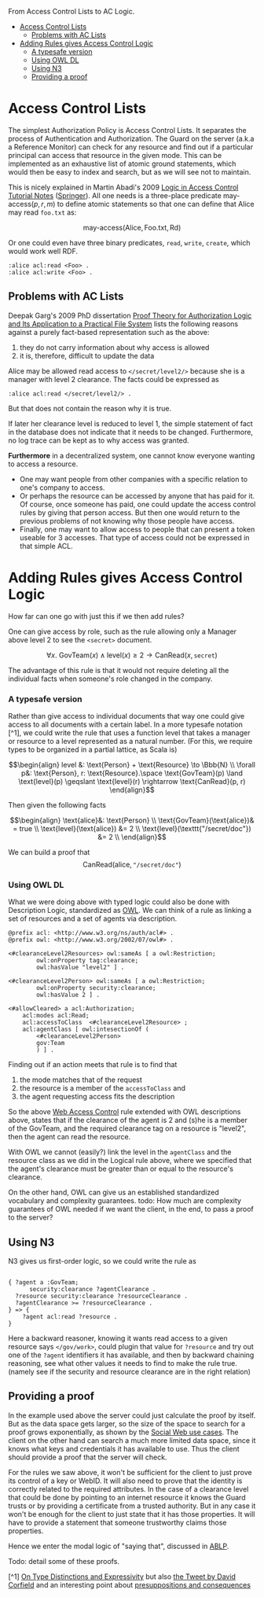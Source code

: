 From Access Control Lists to AC Logic.

- [Access Control Lists](#access-control-lists)
  - [Problems with AC Lists](#problems-with-ac-lists)
- [Adding Rules gives Access Control Logic](#adding-rules-gives-access-control-logic)
    - [A typesafe version](#a-typesafe-version)
    - [Using OWL DL](#using-owl-dl)
  - [Using N3](#using-n3)
  - [Providing a proof](#providing-a-proof)


# Access Control Lists 

The simplest Authorization Policy is Access Control Lists. It separates the process of Authentication and Authorization. The Guard on the server (a.k.a a Reference Monitor) can check for any resource and find out if a particular principal can access that resource in the given mode.
This can be implemented as an exhaustive list of atomic ground statements, which would then be easy to index and search, but as we will see not to maintain.

This is nicely explained in Martin Abadi's 2009 [Logic in Access Control Tutorial Notes](https://users.soe.ucsc.edu/~abadi/Papers/fosad-acllogic.pdf) ([Springer](https://link.springer.com/chapter/10.1007/978-3-642-03829-7_5)). All one needs is a three-place predicate $\text{may-access}(p, r, m)$ to define atomic statements so that one can define that Alice may read `foo.txt` as: 

$$
\text{may-access}(\text{Alice}, \text{Foo.txt}, \text{Rd})
$$

Or one could even have three binary predicates, `read`, `write`, `create`, which would work well RDF.

```Turtle
:alice acl:read <Foo> .
:alice acl:write <Foo> .
```

## Problems with AC Lists

Deepak Garg's 2009 PhD dissertation [Proof Theory for Authorization Logic and Its Application to a Practical File System](https://people.mpi-sws.org/~dg/papers/papers.html#theses) lists the following reasons against a purely fact-based representation such as
the above:
1. they do not carry information about why access is allowed
2. it is, therefore, difficult to update the data

Alice may be allowed read access to `</secret/level2/>` because she is a manager with level 2 clearance. The facts could be expressed as

```turtle
:alice acl:read </secret/level2/> .
```

But that does not contain the reason why it is true.

If later her clearance level is reduced to level 1, the simple statement of fact in the database does not indicate that it needs to be changed. Furthermore, no log trace can be kept as to why access was granted.

**Furthermore** in a decentralized system, one cannot know everyone wanting to access a resource. 
* One may want people from other companies with a specific relation to one's company to access. 
* Or perhaps the resource can be accessed by anyone that has paid for it. Of course, once someone has paid, one could update the access control rules by giving that person access. But then one would return to the previous problems of not knowing why those people have access.
* Finally, one may want to allow access to people that can present a token useable for 3 accesses. That type of access could not be expressed in that simple ACL.

# Adding Rules gives Access Control Logic

How far can one go with just this if we then add rules?

One can give access by role, such as the rule allowing only a Manager above level 2 to see the `<secret>` document.

$$
\forall x. \text{ GovTeam}(x) \land \text{level}(x) \geqslant 2 \rightarrow \text{CanRead}(x, \texttt{secret}) 
$$

The advantage of this rule is that it would not require deleting all the individual facts when someone's role changed in the company.

### A typesafe version

Rather than give access to individual documents that way one could give access to all documents with a certain label.
In a more typesafe notation [^1], we could write the rule that uses a function $\text{level}$ that takes a manager or resource to a level represented as a natural number. (For this, we require types to be organized in a partial lattice, as Scala is)

```math
\begin{align}
level &: \text{Person} + \text{Resource} \to \Bbb{N} \\
\forall p&: \text{Person}, r: \text{Resource}.\space \text{GovTeam}(p) \land \text{level}(p) \geqslant \text{level}(r) \rightarrow \text{CanRead}(p, r)
\end{align}
```
Then given the following facts
```math
\begin{align}
\text{alice}&: \text{Person} \\
\text{GovTeam}(\text{alice})& = true \\
\text{level}(\text{alice}) &= 2 \\
\text{level}(\texttt{"/secret/doc"}) &= 2 \\
\end{align}
```

We can build a proof that 
$$\text{CanRead}(\text{alice}, \texttt{"/secret/doc"})$$

### Using OWL DL

What we were doing above with typed logic could also be
done with Description Logic, standardized as [OWL](https://www.w3.org/TR/owl2-primer/). 
We can think of a rule as
linking a set of resources and a set of agents via description.

```turtle
@prefix acl: <http://www.w3.org/ns/auth/acl#> .
@prefix owl: <http://www.w3.org/2002/07/owl#> .

<#clearanceLevel2Resources> owl:sameAs [ a owl:Restriction;
        owl:onProperty tag:clearance;
        owl:hasValue "level2" ] .

<#clearanceLevel2Person> owl:sameAs [ a owl:Restriction;
        owl:onProperty security:clearance;
        owl:hasValue 2 ] . 

<#allowCleared> a acl:Authorization;
    acl:modes acl:Read;
    acl:accessToClass  <#clearanceLevel2Resource> ;
    acl:agentClass [ owl:intesectionOf (
        <#clearanceLevel2Person>
        gov:Team
        ) ] .
```

 Finding out if an action meets that rule is to find that
1. the mode matches that of the request
2. the resource is a member of the `accessToClass` and 
3. the agent requesting access fits the description

So the above [Web Access Control](https://solidproject.org/TR/wac) rule extended with OWL descriptions above, states that if the clearance of the agent is 2 and (s)he is a member of the GovTeam, and the required clearance tag on a resource is "level2", then the agent can read the resource.

With OWL we cannot (easily?) link the level in the `agentClass` and the resource class as we did in the Logical rule above, where we specified that the agent's clearance must be greater than or equal to the resource's clearance.

On the other hand, OWL can give us an established standardized vocabulary and complexity guarantees.
todo: How much are complexity guarantees of OWL needed if we want the client, in the end, to pass a proof to the server?


## Using N3

N3 gives us first-order logic, so we could write the rule as

```turtle

{ ?agent a :GovTeam; 
      security:clearance ?agentClearance .
  ?resource security:clearance ?resourceClearance .
  ?agentClearance >= ?resourceClearance .
} => {
    ?agent acl:read ?resource .
}
```

Here a backward reasoner, knowing it wants read access to a given resource says `</gov/work>`, could plugin that value for `?resource` and try out one of the `?agent` identifiers it has available, and then by backward chaining reasoning, see what other values it needs to find to make the rule true. (namely see if the security and resource clearance are in the right relation)

## Providing a proof

In the example used above the server could just calculate the proof by itself. But as the data space gets larger, so the size of the space to search for a proof grows exponentially, as shown by the  [Social Web use cases](../UseCases/Foaf.md). The client on the other hand can search a much more limited data space, since it knows what keys and credentials it has available to use. Thus the client should provide a proof that the server will check.

For the rules we saw above, it won't be sufficient for the client to just prove its control of a key or WebID. It will also need to prove that the identity is correctly related to the required attributes. In the case of a clearance level that could be done by pointing to an internet resource it knows the Guard trusts or by providing a certificate from a trusted authority. But in any case
it won't be enough for the client to just state that it has those properties. It will have to provide a statement that someone trustworthy claims those properties.

Hence we enter the modal logic of "saying that", discussed in [ABLP](ABLP.md).

Todo: detail some of these proofs.


[^1] [On Type Distinctions and Expressivity](https://twitter.com/DavidCorfield8/status/1628815276702670850) but also [the Tweet by David Corfield](https://twitter.com/DavidCorfield8/status/1628815276702670850) and an interesting point about [presuppositions and consequences](https://twitter.com/DavidCorfield8/status/1689631794604523523)










